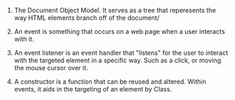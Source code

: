1. The Document Object Model. It serves as a tree that reperesents the way HTML elements branch off of the document/

2. An event is something that occurs on a web page when a user interacts with it.

3. An event listener is an event handler that "listens" for the user to interact with the targeted element in a specific way. Such as a click, or moving the mouse cursor over it.

4. A constructor is a function that can be reused and altered. Within events, it aids in the targeting of an element by Class.
